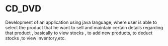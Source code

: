 # CD_DVD
Development of an application using java language, where user is able to select the product that he want to sell and maintain certain details regarding that product , basically to view stocks , to add new products, to deduct stocks ,to view inventory,etc.
